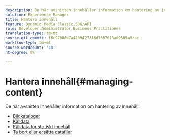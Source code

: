 ```yaml
---
description: De här avsnitten innehåller information om hantering av innehåll.
solution: Experience Manager
title: Hantera innehåll
feature: Dynamic Media Classic,SDK/API
role: Developer,Administrator,Business Practitioner
translation-type: tm+mt
source-git-commit: f6c97606d7a4209427316d7367013ad9585a5cae
workflow-type: tm+mt
source-wordcount: '40'
ht-degree: 0%

---
```



# Hantera innehåll{#managing-content}

De här avsnitten innehåller information om hantering av innehåll.

* [Bildkataloger](c-image-catalogs.md)
* [Källdata](r-source-data.md)
* [Källdata för statiskt innehåll](c-static-content-source-data.md)
* [Ta bort eller ersätta datafiler](c-deleting-or-replacing-data-files.md)
